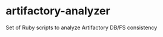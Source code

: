 artifactory-analyzer
====================

Set of Ruby scripts to analyze Artifactory DB/FS consistency
